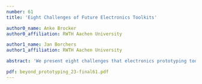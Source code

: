 ```yaml
---
number: 61
title: 'Eight Challenges of Future Electronics Toolkits'

author0_name: Anke Brocker
author0_affiliation: RWTH Aachen University

author1_name: Jan Borchers
author1_affiliation: RWTH Aachen University

abstract: 'We present eight challenges that electronics prototyping toolkits are facing, and that HCI research can help to address. These observations are based on our own and related work. We close with a short sample vision of future electronics prototyping.'

pdf: beyond_prototyping_23-final61.pdf
---
```

